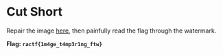 # Cut Short

Repair the image [here](https://online.officerecovery.com/pixrecovery/), then painfully read the flag through the watermark.

**Flag: `ractf{1m4ge_t4mp3r1ng_ftw}`**
